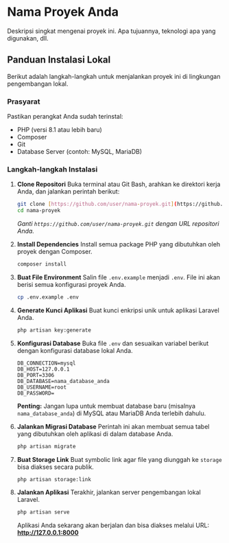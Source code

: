 # Nama Proyek Anda

Deskripsi singkat mengenai proyek ini. Apa tujuannya, teknologi apa yang digunakan, dll.

## Panduan Instalasi Lokal

Berikut adalah langkah-langkah untuk menjalankan proyek ini di lingkungan pengembangan lokal.

### Prasyarat

Pastikan perangkat Anda sudah terinstal:
- PHP (versi 8.1 atau lebih baru)
- Composer
- Git
- Database Server (contoh: MySQL, MariaDB)

### Langkah-langkah Instalasi

1.  **Clone Repositori**
    Buka terminal atau Git Bash, arahkan ke direktori kerja Anda, dan jalankan perintah berikut:
    ```bash
    git clone [https://github.com/user/nama-proyek.git](https://github.com/user/nama-proyek.git)
    cd nama-proyek
    ```
    *Ganti `https://github.com/user/nama-proyek.git` dengan URL repositori Anda.*

2.  **Install Dependencies**
    Install semua package PHP yang dibutuhkan oleh proyek dengan Composer.
    ```bash
    composer install
    ```

3.  **Buat File Environment**
    Salin file `.env.example` menjadi `.env`. File ini akan berisi semua konfigurasi proyek Anda.
    ```bash
    cp .env.example .env
    ```

4.  **Generate Kunci Aplikasi**
    Buat kunci enkripsi unik untuk aplikasi Laravel Anda.
    ```bash
    php artisan key:generate
    ```

5.  **Konfigurasi Database**
    Buka file `.env` dan sesuaikan variabel berikut dengan konfigurasi database lokal Anda.
    
    ```dotenv
    DB_CONNECTION=mysql
    DB_HOST=127.0.0.1
    DB_PORT=3306
    DB_DATABASE=nama_database_anda
    DB_USERNAME=root
    DB_PASSWORD=
    ```
    **Penting:** Jangan lupa untuk membuat database baru (misalnya `nama_database_anda`) di MySQL atau MariaDB Anda terlebih dahulu.

6.  **Jalankan Migrasi Database**
    Perintah ini akan membuat semua tabel yang dibutuhkan oleh aplikasi di dalam database Anda.
    ```bash
    php artisan migrate
    ```

7.  **Buat Storage Link**
    Buat symbolic link agar file yang diunggah ke `storage` bisa diakses secara publik.
    ```bash
    php artisan storage:link
    ```

8.  **Jalankan Aplikasi**
    Terakhir, jalankan server pengembangan lokal Laravel.
    ```bash
    php artisan serve
    ```
    Aplikasi Anda sekarang akan berjalan dan bisa diakses melalui URL: **http://127.0.0.1:8000**
